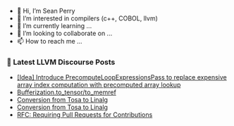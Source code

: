 - 👋 Hi, I’m Sean Perry
- 👀 I’m interested in compilers (c++, COBOL, llvm)
- 🌱 I’m currently learning ...
- 💞️ I’m looking to collaborate on ...
- 📫 How to reach me ...

<!---
s66perry/s66perry is a ✨ special ✨ repository because its `README.md` (this file) appears on your GitHub profile.
You can click the Preview link to take a look at your changes.
--->
### 📕 Latest LLVM Discourse Posts

<!-- DISCOURSE-LLVM:START -->
- [[Idea] Introduce PrecomputeLoopExpressionsPass to replace expensive array index computation with precomputed array lookup](https://discourse.llvm.org/t/idea-introduce-precomputeloopexpressionspass-to-replace-expensive-array-index-computation-with-precomputed-array-lookup/78620#post_1)
- [Bufferization.to_tensor/to_memref](https://discourse.llvm.org/t/bufferization-to-tensor-to-memref/78619#post_1)
- [Conversion from Tosa to Linalg](https://discourse.llvm.org/t/conversion-from-tosa-to-linalg/78576#post_6)
- [Conversion from Tosa to Linalg](https://discourse.llvm.org/t/conversion-from-tosa-to-linalg/78576#post_5)
- [RFC: Requiring Pull Requests for Contributions](https://discourse.llvm.org/t/rfc-requiring-pull-requests-for-contributions/78609?page=2#post_24)
<!-- DISCOURSE-LLVM:END -->
